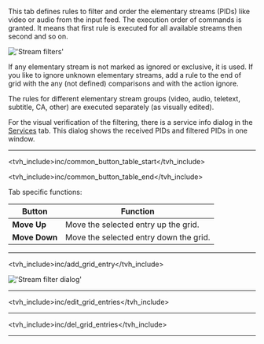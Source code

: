 This tab defines rules to filter and order the elementary streams 
(PIDs) like video or audio from the input feed. The execution order of 
commands is granted. It means that first rule is executed for all 
available streams then second and so on.

!['Stream filters'](static/img/doc/streamfiltertab.png)

If any elementary stream is not marked as ignored or exclusive, it is 
used. If you like to ignore unknown elementary streams, add a rule to 
the end of grid with the any (not defined) comparisons and with the 
action ignore.

The rules for different elementary stream groups (video, audio,
teletext, subtitle, CA, other) are executed separately (as visually edited).

For the visual verification of the filtering, there is a service 
info dialog in the [Services](class/mpegts_service) tab. 
This dialog shows the received PIDs and filtered PIDs in one window.

---
<tvh_include>inc/common_button_table_start</tvh_include>

<tvh_include>inc/common_button_table_end</tvh_include>

Tab specific functions:

Button                 | Function
-----------------------|---------
**Move Up**            | Move the selected entry up the grid.
**Move Down**          | Move the selected entry down the grid. 

---

<tvh_include>inc/add_grid_entry</tvh_include>

!['Stream filter dialog'](static/img/doc/addfilterdialog.png)

---

<tvh_include>inc/edit_grid_entries</tvh_include>

---

<tvh_include>inc/del_grid_entries</tvh_include>

---
